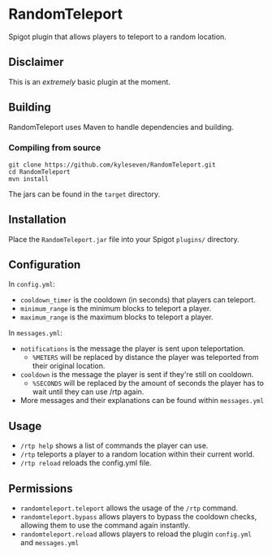 # RandomTeleport
Spigot plugin that allows players to teleport to a random location.

## Disclaimer
This is an *extremely* basic plugin at the moment.

## Building
RandomTeleport uses Maven to handle dependencies and building.

### Compiling from source
```
git clone https://github.com/kyleseven/RandomTeleport.git
cd RandomTeleport
mvn install
```
The jars can be found in the `target` directory.

## Installation
Place the `RandomTeleport.jar` file into your Spigot `plugins/` directory.

## Configuration
In `config.yml`:
  - `cooldown_timer` is the cooldown (in seconds) that players can teleport.
  - `minimum_range` is the minimum blocks to teleport a player.
  - `maximum_range` is the maximum blocks to teleport a player.
  
In `messages.yml`:
  - `notifications` is the message the player is sent upon teleportation.
    - `%METERS` will be replaced by distance the player was teleported from their original location.
  - `cooldown` is the message the player is sent if they're still on cooldown.
    - `%SECONDS` will be replaced by the amount of seconds the player has to wait until they can use /rtp again.
  - More messages and their explanations can be found within `messages.yml`
  
 ## Usage
 - `/rtp help` shows a list of commands the player can use.
 - `/rtp` teleports a player to a random location within their current world.
 - `/rtp reload` reloads the config.yml file.
 
 ## Permissions
 - `randomteleport.teleport` allows the usage of the `/rtp` command.
 - `randomteleport.bypass` allows players to bypass the cooldown checks, allowing them to use the command again instantly.
 - `randomteleport.reload` allows players to reload the plugin `config.yml` and `messages.yml`
